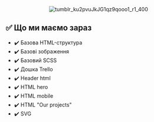 <div align="center">
  <img src="https://github.com/user-attachments/assets/7fc9510a-ff11-40d4-8330-98bdcb1ce601" alt="tumblr_ku2pvuJkJG1qz9qooo1_r1_400">
</div>

## ✅ Що ми маємо зараз

- ✔️ Базова HTML-структура
- ✔️ Базові зображення
- ✔️ Базовий SCSS
- ✔️ Дошка Trello
- ✔️ Header html
- ✔️ HTML hero
- ✔️ HTML mobile
- ✔️ HTML "Our projects"
- ✔️ SVG

